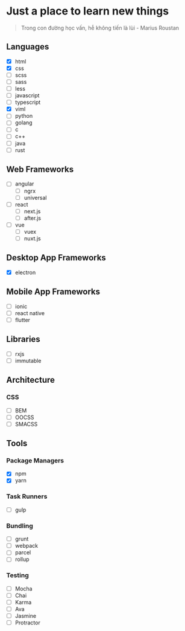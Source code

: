 # Just a place to learn new things
> Trong con đường học vấn, hễ không tiến là lùi - Marius Roustan

## Languages

- [x] html
- [x] css
- [ ] scss
- [ ] sass
- [ ] less
- [ ] javascript
- [ ] typescript
- [x] viml
- [ ] python
- [ ] golang
- [ ] c
- [ ] c++
- [ ] java
- [ ] rust

## Web Frameworks

- [ ] angular
    - [ ] ngrx
    - [ ] universal
- [ ] react
    - [ ] next.js
    - [ ] after.js
- [ ] vue
    - [ ] vuex
    - [ ] nuxt.js

## Desktop App Frameworks

- [x] electron

## Mobile App Frameworks

- [ ] ionic
- [ ] react native
- [ ] flutter

## Libraries

- [ ] rxjs
- [ ] immutable

## Architecture

### CSS

- [ ] BEM
- [ ] OOCSS
- [ ] SMACSS

## Tools

### Package Managers

- [x] npm
- [x] yarn

### Task Runners

- [ ] gulp

### Bundling

- [ ] grunt
- [ ] webpack
- [ ] parcel
- [ ] rollup

### Testing

- [ ] Mocha
- [ ] Chai
- [ ] Karma
- [ ] Ava
- [ ] Jasmine
- [ ] Protractor
